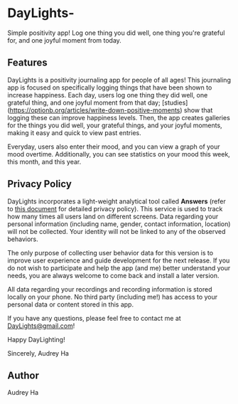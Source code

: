 # DayLights-
Simple positivity app! Log one thing you did well, one thing you're grateful for, and one joyful moment from today.

## Features
DayLights is a positivity journaling app for people of all ages! This journaling app is focused on specifically logging things that have been shown to increase happiness. Each day, users log one thing they did well, one grateful thing, and one joyful moment from that day; [studies] (https://optionb.org/articles/write-down-positive-moments) show that logging these can improve happiness levels. Then, the app creates galleries for the things you did well, your grateful things, and your joyful moments, making it easy and quick to view past entries. 

Everyday, users also enter their mood, and you can view a graph of your mood overtime. Additionally, you can see statistics on your mood this week, this month, and this year. 

## Privacy Policy
DayLights incorporates a light-weight analytical tool called <b>Answers</b> (refer to [this document](https://answers.io/img/onepager/privacy.pdf) for detailed privacy policy). This service is used to track how many times all users land on different screens. Data regarding your personal information (including name, gender, contact information, location) will not be collected. Your identity will not be linked to any of the observed behaviors.

The only purpose of collecting user behavior data for this version is to improve user experience and guide development for the next release. If you do not wish to participate and help the app (and me) better understand your needs, you are always welcome to come back and install a later version.

All data regarding your recordings and recording information is stored locally on your phone. No third party (including me!) has access to your personal data or content stored in this app.

If you have any questions, please feel free to contact me at DayLights@gmail.com!

Happy DayLighting!

Sincerely,
Audrey Ha

## Author
Audrey Ha

